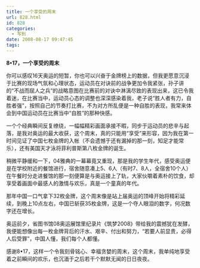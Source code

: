 ```yaml
---
title: 一个享受的周末
url: 828.html
id: 828
categories:
  - 写到
date: 2008-08-17 09:47:45
tags:
---
```


**8•17，一个享受的周末**

  
你可以感叹16天奥运的短暂，你也可以兴奋于金牌榜上的数据，但我更愿意沉浸于比赛的现场气氛和心理状态，运动员在对诀前的战争更加令我紧张，孙子讲的“不战而屈人之兵”的战略意图在比赛前的对诀中淋漓尽致的表现出来，这已令我着迷，在比赛当中，运动员心态的调整也深深感染着我，老子说“胜人者有力，自胜者强”，按照自己的节奏打比赛，不为对方所乱便是一种自胜的表现，我常来体会到中国运动员在比赛当中“自胜”的那种快感。  
  
一个个经典瞬间反复缭绕，一幅幅精彩画面承接不暇，同步于运动员的悲辛与起落，是我对奥运的最大收获，这个周末，真的只能用“享受”来形容，因为我在第一时间见证了中国七枚金牌的入帐（不会遗憾于还有漏掉的那一刻，知足才能常乐），还有美国天才泳将菲利普斯第八枚金牌的诞生。  
  
稍微平静缓和一下，04雅典的一幕幕竟又重现，那是我的学生年代，感受奥运便是在学校附近的餐馆进行，宿舍随意凑上5、6人（有时7、8人，全宿舍10个人）在午餐时分走进餐馆的那一刻便算是与奥运接上了轨，大家伙嚼着素朴的饮食，却享受着画面中最感人的激情与欢乐，真是一个童真的年代。  
  
那年中国一口气拿下32枚金牌，这个周末像是站上届奥运的顶峰开始将精彩延续，到晚上10点左右，中国已斩获35枚金牌，这是一个夺人眼泪的数字，何况数字还在增长。  
  
奥运前夕，省图书馆08奥运展馆里纪录片《筑梦2008》带给我的震撼犹在发酵，我便能想像出每一枚金牌背后的汗水、艰辛、付出和努力，“若要人前显贵，必得人后受罪”，中国人懂，我们每个人都懂。  
  
感谢8•17，这样一个令我刻骨铭心、幸福贪婪的周末，这个周末，我单纯地享受着之前瞬间的欢乐，也沉湎于之后若干个默默无闻的日日夜夜。